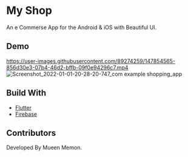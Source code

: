 # My Shop 

An e Commerse App for the Android & iOS with Beautiful UI.


## Demo


https://user-images.githubusercontent.com/89274259/147854565-856d30e3-07b4-46d2-bffb-09f0e94296c7.mp4 ![Screenshot_2022-01-01-20-28-20-747_com example shopping_app](https://user-images.githubusercontent.com/89274259/147854205-0ca37d34-845e-402c-9637-a58a040d19ae.jpg)




## Build With
* [Flutter](https://flutter.dev/)
* [Firebase](https://firebase.google.com/)

## Contributors

Developed By Mueen Memon.
